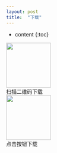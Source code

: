```yaml
---
layout: post
title:  "下载"
---
```


* content
{:toc}


<img src="https://github.com/aaron0104/ipatest/blob/master/qrcode.png?raw=true" height="120" width="120" style="cursor:zoom-in">
<div class="xiazai_l_mes"><span>扫描二维码下载</span></div>
<a style="text-align:center" href="itms-services://?action=download-manifest&url=https://raw.githubusercontent.com/aaron0104/ipatest/master/manifest.plist?token=AC3KZI2W2TOXVSWTMXNGWFK6EVORG"><img src="http://pcdd009.com/imgs_wap/img_xiazai_anniu.png" height="120" width="120"></a>
<div class="xiazai_l_mes"><span>点击按钮下载</span></div>


   
